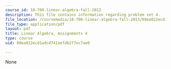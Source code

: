 ```yaml
---
course_id: 18-700-linear-algebra-fall-2013
description: This file contains information regarding problem set 4.
file_location: /coursemedia/18-700-linear-algebra-fall-2013/09ea022ecd1adcd741aefdb2f7ec7ae0_MIT18_700F13_ps4.pdf
file_type: application/pdf
layout: pdf
title: Linear Algebra, Assignments 4
type: course
uid: 09ea022ecd1adcd741aefdb2f7ec7ae0

---
```

None